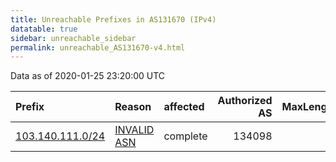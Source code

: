 ```yaml
---
title: Unreachable Prefixes in AS131670 (IPv4)
datatable: true
sidebar: unreachable_sidebar
permalink: unreachable_AS131670-v4.html
---
```


Data as of 2020-01-25 23:20:00 UTC


<div class="datatable-begin"></div>

| Prefix                                                     | Reason                                                                                                   | affected   |   Authorized AS |   MaxLength | Anchor                                       |   unreachable /24s |
|:-----------------------------------------------------------|:---------------------------------------------------------------------------------------------------------|:-----------|----------------:|------------:|:---------------------------------------------|-------------------:|
| [103.140.111.0/24](https://stat.ripe.net/103.140.111.0/24) | [INVALID ASN](https://rpki-validator.ripe.net/announcement-preview?asn=AS131670&prefix=103.140.111.0/24) | complete   |          134098 |           0 | [APNIC](unreachable_APNIC_RPKI_Root-v4.html) |                  1 |

<div class="datatable-end"></div>